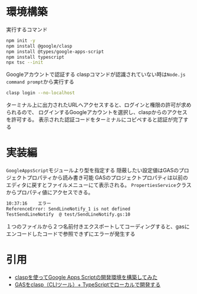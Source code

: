 # 環境構築

実行するコマンド

```bash
npm init -y
npm install @google/clasp
npm install @types/google-apps-script
npm install typescript
npx tsc --init
```

Googleアカウントで認証する
claspコマンドが認識されていない時は`Node.js command prompt`から実行する

```bash
clasp login --no-localhost
```

ターミナル上に出力されたURLへアクセスすると、ログインと権限の許可が求められるので、
ログインするGoogleアカウントを選択し、claspからのアクセスを許可する。
表示された認証コードをターミナルにコピペすると認証が完了する

# 実装編

`GoogleAppsScript`モジュールより型を指定する
隠蔽したい設定値はGASのプロジェクトプロパティから読み書き可能
GASのプロジェクトプロパティは以前のエディタに戻すとファイルメニューにて表示される。
`PropertiesService`クラスからプロパティ値にアクセスできる。

```bash
10:37:16	エラー	
ReferenceError: SendLineNotify_1 is not defined
TestSendLineNotify	@ test/SendLineNotify.gs:10
```

１つのファイルから２つ名前付きエクスポートしてコーディングすると、gasにエンコードしたコードで参照できずにエラーが発生する

# 引用

* [claspを使ってGoogle Apps Scriptの開発環境を構築してみた](https://dev.classmethod.jp/articles/vscode-clasp-setting/)
* [GASをclasp（CLIツール）+ TypeScriptでローカルで開発する](https://panda-program.com/posts/clasp-typescript)